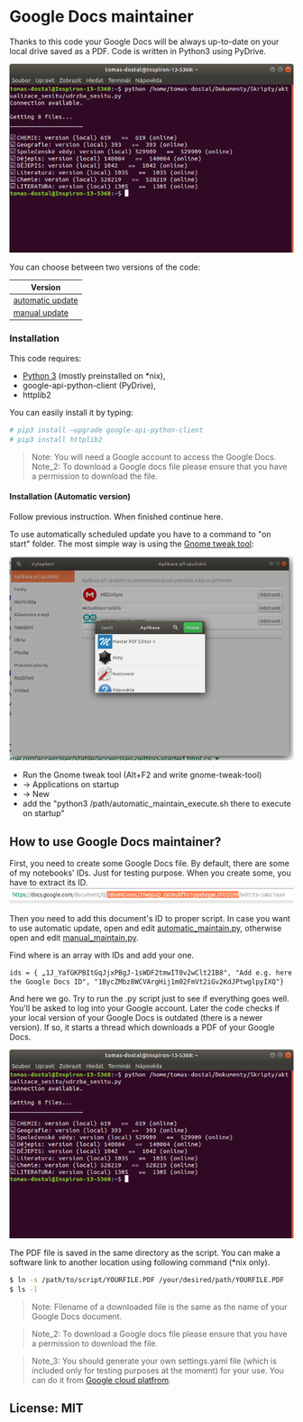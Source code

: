 # Google Docs maintainer
Thanks to this code your Google Docs will be always up-to-date on your local drive saved as a PDF. Code is written in Python3 using PyDrive.


![Terminal output](https://github.com/tomas-dostal/google_docs_maintainer/blob/master/google_docs_maintainter_example.png)



You can choose between two versions of the code: 

| Version | 
| ------ |
| [automatic update](https://github.com/tomas-dostal/google_docs_maintainer/tree/master/auto_v1.1) | 
| [manual update](https://github.com/tomas-dostal/google_docs_maintainer/tree/master/manual_v1.1) | 


### Installation

This code requires:
* [Python 3](https://www.python.org/downloads/) (mostly preinstalled on *nix), 
* google-api-python-client (PyDrive), 
* httplib2

You can easily install it by typing: 
```sh
# pip3 install –upgrade google-api-python-client
# pip3 install httplib2
```

> Note: You will need a Google account to access the Google Docs. 
> Note_2: To download a Google docs file please ensure that you have a permission to download the file.


#### Installation (Automatic version)
Follow previous instruction. When finished continue here. 

To use automatically scheduled update you have to a command to "on start" folder. 
The most simple way is using the [Gnome tweak tool](https://launchpad.net/ubuntu/+source/gnome-tweak-tool): 


![Gnome tweak tool](https://github.com/tomas-dostal/google_docs_maintainer/blob/master/gnome-tweak-tool.png)


* Run the Gnome tweak tool (Alt+F2 and write gnome-tweak-tool) 
* -> Applications on startup 
* -> New
*  add the "python3 /path/automatic_maintain_execute.sh there to execute on startup"

## How to use Google Docs maintainer? 

First, you need to create some Google Docs file. By default, there are some of my notebooks' IDs. Just for testing purpose. 
When you create some, you have to extract its ID. 
![How to find ID](https://github.com/tomas-dostal/google_docs_maintainer/blob/master/how_to_get_google_docs_id.png)

Then you need to add this document's ID to proper script. In case you want to use automatic update, open and edit [automatic_maintain.py](https://github.com/tomas-dostal/google_docs_maintainer/blob/master/auto_v1.1/automatic_maintain.py), otherwise open and edit [manual_maintain.py](https://github.com/tomas-dostal/google_docs_maintainer/blob/master/manual_v1.1/manual_maintain.py).

Find where is an array with IDs and add your one. 
```
ids = { „1J_YafGKPBItGqJjxPBgJ-1sWDF2tmwIT0v2wClt2IB8", "Add e.g. here the Google Docs ID", "1BycZMbz8WCVArgHij1m02FmVt2iGv2KdJPtwglpyIXQ"}
```

And here we go. Try to run the .py script just to see if everything goes well. You'll be asked to log into your Google account. 
Later the code checks if your local version of your Google Docs is outdated (there is a newer version). If so, it starts a thread which downloads a PDF of your Google Docs. 


![Terminal output](https://github.com/tomas-dostal/google_docs_maintainer/blob/master/google_docs_maintainter_example.png)


The PDF file is saved in the same directory as the script. You can make a software link to another location using following command (*nix only).

```sh
$ ln -s /path/to/script/YOURFILE.PDF /your/desired/path/YOURFILE.PDF
$ ls -l
```
> Note: Filename of a downloaded file is the same as the name of your Google Docs document. 

> Note_2: To download a Google docs file please ensure that you have a permission to download the file.

> Note_3: You should generate your own settings.yaml file (which is included only for testing purposes at the moment) for your use. You can do it from [Google cloud platfrom](https://console.cloud.google.com/?hl=cs). 


License: MIT
-------
